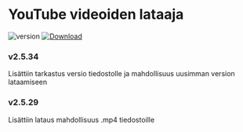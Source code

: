 # YouTube videoiden lataaja

![version](https://img.shields.io/github/v/release/artex100/laturi)
[![Download][Download-badge]][Download-link]

[Download-badge]: https://img.shields.io/badge/Lataa-v2.5.34%20-orange
[Download-link]: https://github.com/artex100/laturi/raw/main/ytlaturi-setup.exe

### v2.5.34
Lisättiin tarkastus versio tiedostolle ja mahdollisuus uusimman version lataamiseen

### v2.5.29
Lisättiin lataus mahdollisuus .mp4 tiedostoille
